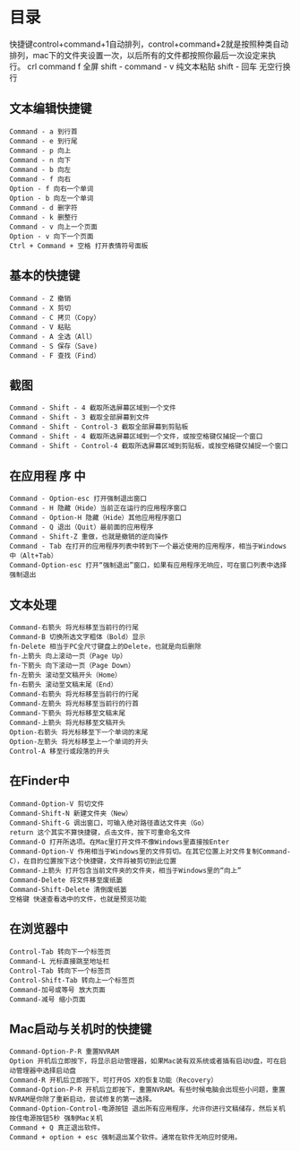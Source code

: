 # 目录

快捷键control+command+1自动排列，control+command+2就是按照种类自动排列，mac下的文件夹设置一次，以后所有的文件都按照你最后一次设定来执行。
crl command f 全屏
shift - command - v  纯文本粘贴
shift - 回车   无空行换行

## 文本编辑快捷键

    Command - a 到行首
    Command - e 到行尾
    Command - p 向上
    Command - n 向下
    Command - b 向左
    Command - f 向右
    Option - f 向右一个单词
    Option - b 向左一个单词
    Command - d 删字符
    Command - k 删整行
    Command - v 向上一个页面
    Option - v 向下一个页面
    Ctrl + Command + 空格 打开表情符号面板

## 基本的快捷键

    Command - Z 撤销　
    Command - X 剪切
    Command - C 拷贝（Copy）
    Command - V 粘贴
    Command - A 全选（All）
    Command - S 保存（Save)
    Command - F 查找（Find）

## 截图

    Command - Shift - 4 截取所选屏幕区域到一个文件
    Command - Shift - 3 截取全部屏幕到文件
    Command - Shift - Control-3 截取全部屏幕到剪贴板
    Command - Shift - 4 截取所选屏幕区域到一个文件，或按空格键仅捕捉一个窗口
    Command - Shift - Control-4 截取所选屏幕区域到剪贴板，或按空格键仅捕捉一个窗口 

## 在应用程 序 中

    Command - Option-esc 打开强制退出窗口
    Command - H 隐藏（Hide）当前正在运行的应用程序窗口
    Command - Option-H 隐藏（Hide）其他应用程序窗口
    Command - Q 退出（Quit）最前面的应用程序
    Command - Shift-Z 重做，也就是撤销的逆向操作
    Command - Tab 在打开的应用程序列表中转到下一个最近使用的应用程序，相当于Windows中（Alt+Tab）
    Command-Option-esc 打开“强制退出”窗口，如果有应用程序无响应，可在窗口列表中选择强制退出

## 文本处理

    Command-右箭头 将光标移至当前行的行尾
    Command-B 切换所选文字粗体（Bold）显示
    fn-Delete 相当于PC全尺寸键盘上的Delete，也就是向后删除
    fn-上箭头 向上滚动一页（Page Up）
    fn-下箭头 向下滚动一页（Page Down）
    fn-左箭头 滚动至文稿开头（Home）
    fn-右箭头 滚动至文稿末尾（End）
    Command-右箭头 将光标移至当前行的行尾
    Command-左箭头 将光标移至当前行的行首
    Command-下箭头 将光标移至文稿末尾
    Command-上箭头 将光标移至文稿开头
    Option-右箭头 将光标移至下一个单词的末尾
    Option-左箭头 将光标移至上一个单词的开头
    Control-A 移至行或段落的开头

## 在Finder中

    Command-Option-V 剪切文件
    Command-Shift-N 新建文件夹（New）
    Command-Shift-G 调出窗口，可输入绝对路径直达文件夹（Go）
    return 这个其实不算快捷键，点击文件，按下可重命名文件
    Command-O 打开所选项。在Mac里打开文件不像Windows里直接按Enter
    Command-Option-V 作用相当于Windows里的文件剪切。在其它位置上对文件复制Command-C），在目的位置按下这个快捷键，文件将被剪切到此位置
    Command-上箭头 打开包含当前文件夹的文件夹，相当于Windows里的“向上”
    Command-Delete 将文件移至废纸篓
    Command-Shift-Delete 清倒废纸篓
    空格键 快速查看选中的文件，也就是预览功能

## 在浏览器中

    Control-Tab 转向下一个标签页
    Command-L 光标直接跳至地址栏
    Control-Tab 转向下一个标签页
    Control-Shift-Tab 转向上一个标签页
    Command-加号或等号 放大页面
    Command-减号 缩小页面

## Mac启动与关机时的快捷键

    Command-Option-P-R 重置NVRAM
    Option 开机后立即按下，将显示启动管理器，如果Mac装有双系统或者插有启动U盘，可在启动管理器中选择启动盘
    Command-R 开机后立即按下，可打开OS X的恢复功能（Recovery）
    Command-Option-P-R 开机后立即按下，重置NVRAM。有些时候电脑会出现些小问题，重置NVRAM是你除了重新启动，尝试修复的第一选择。
    Command-Option-Control-电源按钮 退出所有应用程序，允许你进行文稿储存，然后关机
    按住电源按钮5秒 强制Mac关机
    Command + Q 真正退出软件。
    Command + option + esc 强制退出某个软件。通常在软件无响应时使用。
